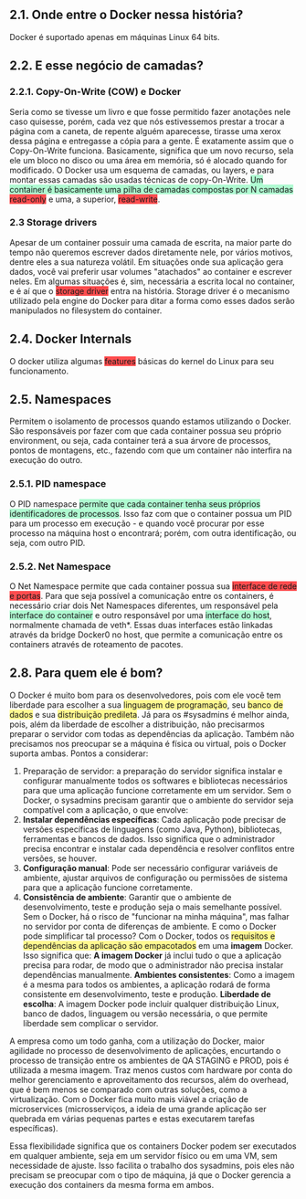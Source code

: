 ## 2.1. Onde entre o Docker nessa história?
Docker é suportado apenas em máquinas Linux 64 bits. 

## 2.2. E esse negócio de camadas?
### 2.2.1. Copy-On-Write (COW) e Docker
Seria como se tivesse um livro e que fosse permitido fazer anotações nele caso quisesse, porém, cada vez que nós estivessemos prestar a trocar a página com a caneta, de repente alguém aparecesse, tirasse uma xerox dessa página e entregasse a cópia para a gente. É exatamente assim que o Copy-On-Write funciona.
Basicamente, significa que um novo recurso, sela ele um bloco no disco ou uma área em memória, só é alocado quando for modificado.
O Docker usa um esquema de camadas, ou layers, e para montar essas camadas são usadas técnicas de copy-On-Write. <span style="background:#affad1">Um container é basicamente uma pilha de camadas compostas por N camadas</span> <span style="background:#ff4d4f">read-only</span> e uma, a superior, <span style="background:#ff4d4f">read-write</span>.

### 2.3 Storage drivers
Apesar de um container possuir uma camada de escrita, na maior parte do tempo não queremos escrever dados diretamente nele, por vários motivos, dentre eles a sua natureza volátil. Em situações onde sua aplicação gera dados, você vai preferir usar volumes "atachados" ao container e escrever neles. Em algumas situações é, sim, necessária a escrita local no container, e é aí que o <span style="background:#ff4d4f">storage driver</span> entra na história. Storage driver é o mecanismo utilizado pela engine do Docker para ditar a forma como esses dados serão manipulados no filesystem do container. 

## 2.4. Docker Internals
O docker utiliza algumas <span style="background:#ff4d4f">features</span> básicas do kernel do Linux para seu funcionamento. 

## 2.5. Namespaces
Permitem o isolamento de processos quando estamos utilizando o Docker. São responsáveis por fazer com que cada container possua seu próprio environment, ou seja, cada container terá a sua árvore de processos, pontos de montagens, etc., fazendo com que um container não interfira na execução do outro. 

### 2.5.1. PID namespace
O PID namespace <span style="background:#affad1">permite que cada container tenha seus próprios identificadores de processos</span>. Isso faz com que o container possua um PID para um processo em execução - e quando você procurar por esse processo na máquina host o encontrará; porém, com outra identificação, ou seja, com outro PID.

### 2.5.2. Net Namespace
O Net Namespace permite que cada container possua sua <span style="background:#ff4d4f">interface de rede e portas</span>. Para que seja possível a comunicação entre os containers, é necessário criar dois Net Namespaces diferentes, um responsável pela <span style="background:#affad1">interface do container</span> e outro responsável por uma <span style="background:#affad1">interface do host</span>, normalmente chamada de veth*. Essas duas interfaces estão linkadas através da bridge Docker0 no host, que permite a comunicação entre os containers através de roteamento de pacotes.

## 2.8. Para quem ele é bom?
O Docker é muito bom para os desenvolvedores, pois com ele você tem liberdade para escolher a sua <span style="background:#fff88f">linguagem de programação</span>, seu <span style="background:#fff88f">banco de dados</span> e sua <span style="background:#fff88f">distribuição predileta</span>. Já para os #sysadmins é melhor ainda, pois, além da liberdade de escolher a distribuição, não precisarmos preparar o servidor com todas as dependências da aplicação. Também não precisamos nos preocupar se a máquina é física ou virtual, pois o Docker suporta ambas.
Pontos a considerar:
1. Preparação de servidor: a preparação do servidor significa instalar e configurar manualmente todos os softwares e bibliotecas necessários para que uma aplicação funcione corretamente em um servidor.
Sem o Docker, o sysadmins precisam garantir que o ambiente do servidor seja compatível com a aplicação, o que envolve:
1. **Instalar dependências específicas**: Cada aplicação pode precisar de versões específicas de linguagens (como Java, Python), bibliotecas, ferramentas e bancos de dados. Isso significa que o administrador precisa encontrar e instalar cada dependência e resolver conflitos entre versões, se houver.
2. **Configuração manual**: Pode ser necessário configurar variáveis de ambiente, ajustar arquivos de configuração ou permissões de sistema para que a aplicação funcione corretamente.
3. **Consistência de ambiente**: Garantir que o ambiente de desenvolvimento, teste e produção seja o mais semelhante possível. Sem o Docker, há o risco de "funcionar na minha máquina", mas falhar no servidor por conta de diferenças de ambiente.
E como o Docker pode simplificar tal processo?
Com o Docker, todos os <span style="background:#fff88f">requisitos e dependências da aplicação são empacotados</span> em uma **imagem** Docker. Isso significa que:
**A imagem Docker** já inclui tudo o que a aplicação precisa para rodar, de modo que o administrador não precisa instalar dependências manualmente.
**Ambientes consistentes**: Como a imagem é a mesma para todos os ambientes, a aplicação rodará de forma consistente em desenvolvimento, teste e produção.
**Liberdade de escolha**: A imagem Docker pode incluir qualquer distribuição Linux, banco de dados, linguagem ou versão necessária, o que permite liberdade sem complicar o servidor.

A empresa como um todo ganha, com a utilização do Docker, maior agilidade no processo de desenvolvimento de aplicações, encurtando o processo de transição entre os ambientes de QA STAGING e PROD, pois é utilizada a mesma imagem. Traz menos custos com hardware por conta do melhor gerenciamento e aproveitamento dos recursos, além do overhead, que é bem menos se comparado com outras soluções, como a virtualização. 
Com o Docker fica muito mais viável a criação de microservices (microsserviços, a ideia de uma grande aplicação ser quebrada em várias pequenas partes e estas executarem tarefas específicas).

Essa flexibilidade significa que os containers Docker podem ser executados em qualquer ambiente, seja em um servidor físico ou em uma VM, sem necessidade de ajuste. Isso facilita o trabalho dos sysadmins, pois eles não precisam se preocupar com o tipo de máquina, já que o Docker gerencia a execução dos containers da mesma forma em ambos. 

